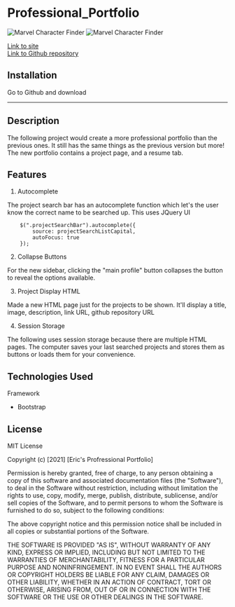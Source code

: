 # Professional_Portfolio

![Marvel Character Finder](./Images/mainScreenshot.jpg)
![Marvel Character Finder](./Images/mainScreenshotPart2.jpg)

[Link to site](https://anzelcapparelli.github.io/marvelHeroFinder/) <br>
[Link to Github repository](https://github.com/anzelcapparelli/marvelHeroFinder/) <br>

## Installation

Go to Github and download

---

## Description

The following project would create a more professional portfolio than the previous ones. It still has the same things as the previous version but more! The new portfolio contains a project page, and a resume tab. 

## Features

1. Autocomplete 

The project search bar has an autocomplete function which let's the user know the correct name to be searched up. This uses JQuery UI 

```
    $(".projectSearchBar").autocomplete({
        source: projectSearchListCapital,
        autoFocus: true
    });
```
2. Collapse Buttons

For the new sidebar, clicking the "main profile" button collapses the button to reveal the options available.

3. Project Display HTML

Made a new HTML page just for the projects to be shown. It'll display a title, image, description, link URL, github repository URL

4. Session Storage

The following uses session storage because there are multiple HTML pages. The computer saves your last searched projects and stores them as buttons or loads them for your convenience. 
## Technologies Used

Framework
- Bootstrap

## License

MIT License

Copyright (c) [2021] [Eric's Profressional Portfolio]

Permission is hereby granted, free of charge, to any person obtaining a copy
of this software and associated documentation files (the "Software"), to deal
in the Software without restriction, including without limitation the rights
to use, copy, modify, merge, publish, distribute, sublicense, and/or sell
copies of the Software, and to permit persons to whom the Software is
furnished to do so, subject to the following conditions:

The above copyright notice and this permission notice shall be included in all
copies or substantial portions of the Software.

THE SOFTWARE IS PROVIDED "AS IS", WITHOUT WARRANTY OF ANY KIND, EXPRESS OR
IMPLIED, INCLUDING BUT NOT LIMITED TO THE WARRANTIES OF MERCHANTABILITY,
FITNESS FOR A PARTICULAR PURPOSE AND NONINFRINGEMENT. IN NO EVENT SHALL THE
AUTHORS OR COPYRIGHT HOLDERS BE LIABLE FOR ANY CLAIM, DAMAGES OR OTHER
LIABILITY, WHETHER IN AN ACTION OF CONTRACT, TORT OR OTHERWISE, ARISING FROM,
OUT OF OR IN CONNECTION WITH THE SOFTWARE OR THE USE OR OTHER DEALINGS IN THE
SOFTWARE.
